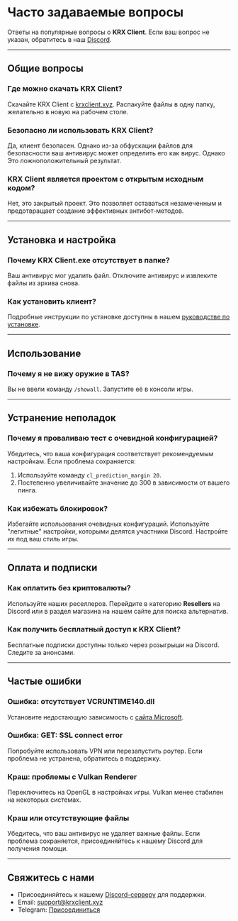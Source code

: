 

# Часто задаваемые вопросы

Ответы на популярные вопросы о **KRX Client**. Если ваш вопрос не указан, обратитесь в наш [Discord](https://discord.gg/MwzsHadQAe).

---

## Общие вопросы

### **Где можно скачать KRX Client?**
Скачайте KRX Client с [krxclient.xyz](https://krxclient.xyz). Распакуйте файлы в одну папку, желательно в новую на рабочем столе.

### **Безопасно ли использовать KRX Client?**
Да, клиент безопасен. Однако из-за обфускации файлов для безопасности ваш антивирус может определить его как вирус. Однако Это ложноположительный результат.

### **KRX Client является проектом с открытым исходным кодом?**
Нет, это закрытый проект. Это позволяет оставаться незамеченным и предотвращает создание эффективных антибот-методов.

---

## Установка и настройка

### **Почему KRX Client.exe отсутствует в папке?**
Ваш антивирус мог удалить файл. Отключите антивирус и извлеките файлы из архива снова.

### **Как установить клиент?**
Подробные инструкции по установке доступны в нашем [руководстве по установке](getting-started/installation.md).

---

## Использование

### **Почему я не вижу оружие в TAS?**
Вы не ввели команду `/showall`. Запустите её в консоли игры.

---

## Устранение неполадок

### **Почему я проваливаю тест с очевидной конфигурацией?**
Убедитесь, что ваша конфигурация соответствует рекомендуемым настройкам. Если проблема сохраняется:
1. Используйте команду `cl_prediction_margin 20`.
2. Постепенно увеличивайте значение до 300 в зависимости от вашего пинга.

### **Как избежать блокировок?**
Избегайте использования очевидных конфигураций. Используйте "легитные" настройки, которыми делятся участники Discord. Настройте их под ваш стиль игры.

---

## Оплата и подписки

### **Как оплатить без криптовалюты?**
Используйте наших реселлеров. Перейдите в категорию **Resellers** на Discord или в раздел магазина на нашем сайте для поиска альтернатив.

### **Как получить бесплатный доступ к KRX Client?**
Бесплатные подписки доступны только через розыгрыши на Discord. Следите за анонсами.

---

## Частые ошибки

### **Ошибка: отсутствует VCRUNTIME140.dll**
Установите недостающую зависимость с [сайта Microsoft](https://aka.ms/vs/17/release/vc_redist.x64.exe).

### **Ошибка: GET: SSL connect error**
Попробуйте использовать VPN или перезапустить роутер. Если проблема не устранена, обратитесь в поддержку.

### **Краш: проблемы с Vulkan Renderer**
Переключитесь на OpenGL в настройках игры. Vulkan менее стабилен на некоторых системах.

### **Краш или отсутствующие файлы**
Убедитесь, что ваш антивирус не удаляет важные файлы. Если проблема сохраняется, присоединяйтесь к нашему Discord для получения помощи.

---

## Свяжитесь с нами

- Присоединяйтесь к нашему [Discord-серверу](https://discord.gg/MwzsHadQAe) для поддержки.  
- Email: support@krxclient.xyz  
- Telegram: [Присоединиться](https://t.me/joinchat/4sp4Mduuf0RiZGM0)  
